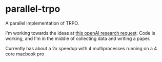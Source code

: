 # parallel-trpo

A parallel implementation of TRPO.

I'm working towards the ideas at [this openAI research request](https://openai.com/requests-for-research/#parallel-trpo). Code is working, and I'm in the middle of collecting data and writing a paper.

Currently has about a 2x speedup with 4 multiprocesses running on a 4 core macbook pro